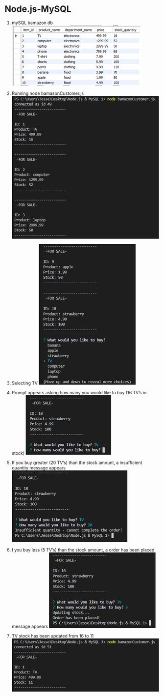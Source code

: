 # Node.js-MySQL

1. mySQL bamazon db
![Image](/screenshots/1.png)

2. Running node bamazonCustomer.js
![Image](/screenshots/2.png)

3. Selecting TV
![Image](/screenshots/3.png)

4. Prompt appears asking how many you would like to buy (16 TV’s in stock)
![Image](/screenshots/4.png)

5. If you buy greater (20 TV’s) than the stock amount, a insufficient quantity message appears
![Image](/screenshots/5.png)

6. I you buy less (5 TV’s) than the stock amount, a order has been placed message appears
![Image](/screenshots/6.png)

7. TV stock has been updated from 16 to 11
![Image](/screenshots/7.png)